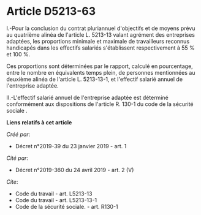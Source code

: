 # Article D5213-63

I.-Pour la conclusion du contrat pluriannuel d'objectifs et de moyens prévu au quatrième alinéa de l'article L. 5213-13
valant agrément des entreprises adaptées, les proportions minimale et maximale de travailleurs reconnus handicapés dans les
effectifs salariés s'établissent respectivement à 55 % et 100 %. 

Ces proportions sont déterminées par le rapport, calculé en pourcentage, entre le nombre en équivalents temps plein, de
personnes mentionnées au deuxième alinéa de l'article L. 5213-13-1, et l'effectif salarié annuel de l'entreprise adaptée. 

II.-L'effectif salarié annuel de l'entreprise adaptée est déterminé conformément aux  dispositions de l'article R. 130-1 du
code de la sécurité sociale .

**Liens relatifs à cet article**

_Créé par_:

  - Décret n°2019-39 du 23 janvier 2019 - art. 1

_Cité par_:

  - Décret n°2019-360 du 24 avril 2019 - art. 2 (V)

_Cite_:

  - Code du travail - art. L5213-13
  - Code du travail - art. L5213-13-1
  - Code de la sécurité sociale. - art. R130-1
